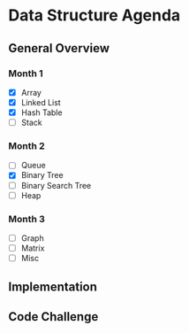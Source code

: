 # Data Structure Agenda

## General Overview
### Month 1
- [x] Array
- [x] Linked List
- [x] Hash Table
- [ ] Stack

### Month 2
- [ ] Queue
- [x] Binary Tree
- [ ] Binary Search Tree
- [ ] Heap

### Month 3
- [ ] Graph
- [ ] Matrix
- [ ] Misc

## Implementation

## Code Challenge
